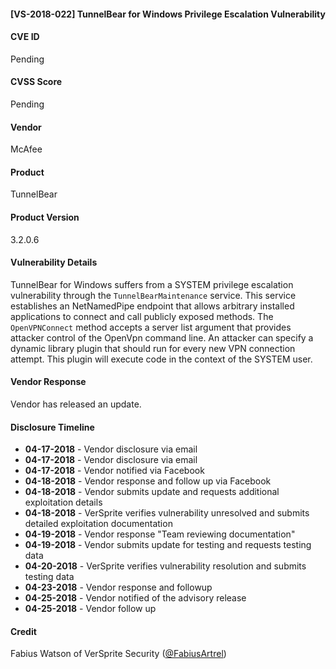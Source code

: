 #### [VS-2018-022] TunnelBear for Windows Privilege Escalation Vulnerability
  		  
#### CVE ID		
Pending

#### CVSS Score		
Pending
		
#### Vendor		
McAfee

#### Product		
TunnelBear

#### Product Version
3.2.0.6
		
#### Vulnerability Details
		
TunnelBear for Windows suffers from a SYSTEM privilege escalation vulnerability through the `TunnelBearMaintenance` service. This service establishes an NetNamedPipe endpoint that allows arbitrary installed applications to connect and call publicly exposed methods. The `OpenVPNConnect` method accepts a server list argument that provides attacker control of the OpenVpn command line. An attacker can specify a dynamic library plugin that should run for every new VPN connection attempt. This plugin will execute code in the context of the SYSTEM user.

#### Vendor Response		
Vendor has released an update.
  		
#### Disclosure Timeline		
 		
* **04-17-2018** - Vendor disclosure via email
* **04-17-2018** - Vendor disclosure via email
* **04-17-2018** - Vendor notified via Facebook		
* **04-18-2018** - Vendor response and follow up via Facebook
* **04-18-2018** - Vendor submits update and requests additional exploitation details
* **04-18-2018** - VerSprite verifies vulnerability unresolved and submits detailed exploitation documentation 
* **04-19-2018** - Vendor response "Team reviewing documentation"
* **04-19-2018** - Vendor submits update for testing and requests testing data
* **04-20-2018** - VerSprite verifies vulnerability resolution and submits testing data
* **04-23-2018** - Vendor response and followup
* **04-25-2018** - Vendor notified of the advisory release
* **04-25-2018** - Vendor follow up
 		
#### Credit		
Fabius Watson of VerSprite Security
([@FabiusArtrel](https://twitter.com/FabiusArtrel))
